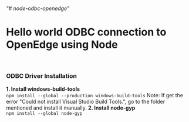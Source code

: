 <h6>"# node-odbc-openedge"</h6>
<h1>Hello world ODBC connection to OpenEdge using Node</h1>
<br>
<h3>ODBC Driver Installation</h3>
<b>1. Install windows-build-tools</b> <br>
<code>npm install --global --production windows-build-tools</code>
Note: If get the error "Could not install Visual Studio Build Tools.", go to the folder mentioned and install it manually.
<b>2. Install node-gyp</b> <br>
<code>npm install --global node-gyp</code>


